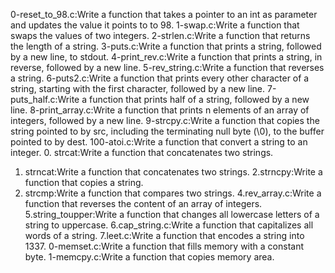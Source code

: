 0-reset_to_98.c:Write a function that takes a pointer to an int as parameter and updates the value it points to to 98.
1-swap.c:Write a function that swaps the values of two integers.
2-strlen.c:Write a function that returns the length of a string.
3-puts.c:Write a function that prints a string, followed by a new line, to stdout.
4-print_rev.c:Write a function that prints a string, in reverse, followed by a new line.
5-rev_string.c:Write a function that reverses a string.
6-puts2.c:Write a function that prints every other character of a string, starting with the first character, followed by a new line.
7-puts_half.c:Write a function that prints half of a string, followed by a new line.
8-print_array.c:Write a function that prints n elements of an array of integers, followed by a new line.
9-strcpy.c:Write a function that copies the string pointed to by src, including the terminating null byte (\0), to the buffer pointed to by dest.
100-atoi.c:Write a function that convert a string to an integer.
0. strcat:Write a function that concatenates two strings.
1. strncat:Write a function that concatenates two strings.
2.strncpy:Write a function that copies a string.
3. strcmp:Write a function that compares two strings.
4.rev_array.c:Write a function that reverses the content of an array of integers.
5.string_toupper:Write a function that changes all lowercase letters of a string to uppercase.
6.cap_string.c:Write a function that capitalizes all words of a string.
7.leet.c:Write a function that encodes a string into 1337.
0-memset.c:Write a function that fills memory with a constant byte.
1-memcpy.c:Write a function that copies memory area.

